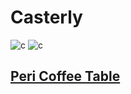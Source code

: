 # Casterly
![c](https://res.cloudinary.com/castlery/image/private/w_1000,f_auto,q_auto/b_rgb:F3F3F3,c_fit/v1639132792/crusader/variants/50850023/Peri-Coffee-Table-Shared2.jpg)
![c](https://img.castlery.sg/products/images/3331/large_x2/peri-coffee-table.jpg?1496383557)
## [Peri Coffee Table](https://www.castlery.com/sg/products/peri-coffee-table)

